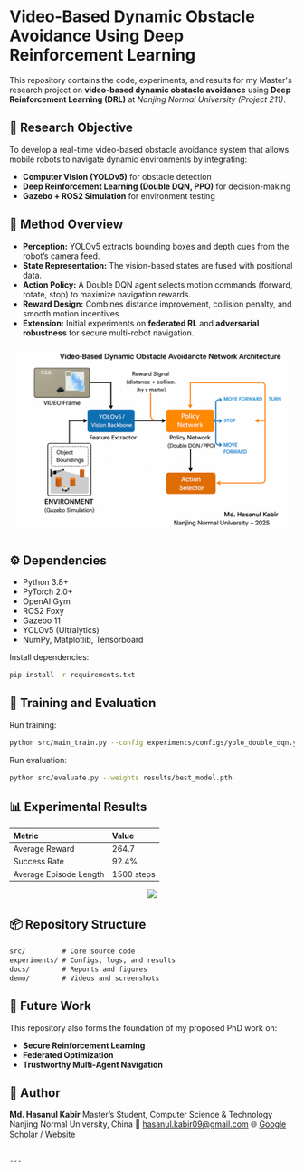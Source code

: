 # Video-Based Dynamic Obstacle Avoidance Using Deep Reinforcement Learning

This repository contains the code, experiments, and results for my Master's research project on **video-based dynamic obstacle avoidance** using **Deep Reinforcement Learning (DRL)** at *Nanjing Normal University (Project 211)*.

## 🎯 Research Objective
To develop a real-time video-based obstacle avoidance system that allows mobile robots to navigate dynamic environments by integrating:
- **Computer Vision (YOLOv5)** for obstacle detection
- **Deep Reinforcement Learning (Double DQN, PPO)** for decision-making
- **Gazebo + ROS2 Simulation** for environment testing

## 🧠 Method Overview
- **Perception:** YOLOv5 extracts bounding boxes and depth cues from the robot’s camera feed.
- **State Representation:** The vision-based states are fused with positional data.
- **Action Policy:** A Double DQN agent selects motion commands (forward, rotate, stop) to maximize navigation rewards.
- **Reward Design:** Combines distance improvement, collision penalty, and smooth motion incentives.
- **Extension:** Initial experiments on **federated RL** and **adversarial robustness** for secure multi-robot navigation.

<p align="center">
  <img src="docs/network_architecture.png" width="600">
</p>

## ⚙️ Dependencies
- Python 3.8+
- PyTorch 2.0+
- OpenAI Gym
- ROS2 Foxy
- Gazebo 11
- YOLOv5 (Ultralytics)
- NumPy, Matplotlib, Tensorboard

Install dependencies:
```bash
pip install -r requirements.txt
````

## 🚀 Training and Evaluation

Run training:

```bash
python src/main_train.py --config experiments/configs/yolo_double_dqn.yaml
```

Run evaluation:

```bash
python src/evaluate.py --weights results/best_model.pth
```

## 📊 Experimental Results

| Metric                 | Value      |
| :--------------------- | :--------- |
| Average Reward         | 264.7      |
| Success Rate           | 92.4%      |
| Average Episode Length | 1500 steps |

<p align="center">
  <img src="experiments/logs/run_2025_01/reward_curve.png" width="450">
</p>

## 📦 Repository Structure

```
src/         # Core source code
experiments/ # Configs, logs, and results
docs/        # Reports and figures
demo/        # Videos and screenshots
```

## 🧩 Future Work

This repository also forms the foundation of my proposed PhD work on:

* **Secure Reinforcement Learning**
* **Federated Optimization**
* **Trustworthy Multi-Agent Navigation**

## 👤 Author

**Md. Hasanul Kabir**
Master’s Student, Computer Science & Technology
Nanjing Normal University, China
📧 [hasanul.kabir09@gmail.com](mailto:hasanul.kabir09@gmail.com)
🌐 [Google Scholar / Website](https://sites.google.com/view/md-hasanul-kabir)

```

---
